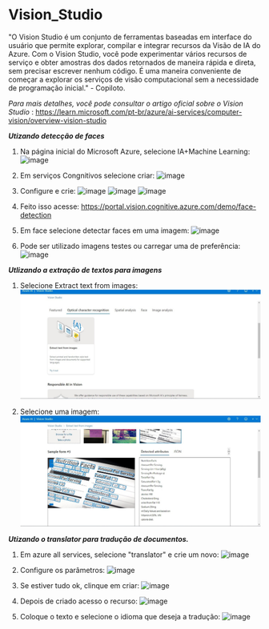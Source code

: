 # Vision_Studio

"O Vision Studio é um conjunto de ferramentas baseadas em interface do usuário que permite explorar, compilar e integrar recursos da Visão de IA do Azure. Com o Vision Studio, você pode experimentar vários recursos de serviço e obter amostras dos dados retornados de maneira rápida e direta, sem precisar escrever nenhum código. É uma maneira conveniente de começar a explorar os serviços de visão computacional sem a necessidade de programação inicial." - Copiloto.

*Para mais detalhes, você pode consultar o artigo oficial sobre o Vision Studio* : https://learn.microsoft.com/pt-br/azure/ai-services/computer-vision/overview-vision-studio

***Utizando detecção de faces***

1. Na página inicial do Microsoft Azure, selecione IA+Machine Learning:
![image](https://github.com/noecir/faceazure/assets/161195278/2002afd5-9e61-4661-90fc-74413a80209b)

2. Em serviços Congnitivos selecione criar:
![image](https://github.com/noecir/faceazure/assets/161195278/753e8823-8fc4-4c00-8c88-faab5d3f0ecc)

3. Configure e crie:
![image](https://github.com/noecir/faceazure/assets/161195278/8d7b98c0-92d8-434b-acb6-a770e248fc16)
![image](https://github.com/noecir/faceazure/assets/161195278/5c6d9cae-e797-41e7-9f42-ad21158b4eab)
![image](https://github.com/noecir/faceazure/assets/161195278/6bbe65e9-8e64-4938-afc8-5e5e6ed865d7)

4. Feito  isso acesse: https://portal.vision.cognitive.azure.com/demo/face-detection
5. Em face selecione detectar faces em uma imagem:
![image](https://github.com/noecir/faceazure/assets/161195278/c2d3f2ee-9782-431c-9861-6fcd50457d77)

6. Pode ser utilizado imagens testes ou carregar uma de preferência:
![image](https://github.com/noecir/faceazure/assets/161195278/0b6917f2-b1a9-401e-a9b0-12a4e635eed3)


***Utlizando a extração de textos para imagens***

1. Selecione Extract text from images:
![Alt text](image.png)

2. Selecione uma imagem:
![Alt text](image-1.png)



***Utizando o translator para tradução de documentos.***

1. Em azure all services, selecione "translator" e crie um novo:
![image](https://github.com/noecir/faceazure/assets/161195278/14ad4acf-b60a-4293-b549-c11f892928f3)

2. Configure os parâmetros:
![image](https://github.com/noecir/faceazure/assets/161195278/2f7e5e43-98c0-4464-81ae-fb0e5ea679e8)

3. Se estiver tudo ok, clinque em criar:
![image](https://github.com/noecir/faceazure/assets/161195278/36ed751c-1928-42fd-8935-b7565210df2a)

4. Depois de criado acesso o recurso:
![image](https://github.com/noecir/faceazure/assets/161195278/0f51886d-ea70-44be-b185-648a8c1b4834)

5. Coloque o texto e selecione o idioma que deseja a tradução:
![image](https://github.com/noecir/faceazure/assets/161195278/ecdf403b-0f96-4cab-923f-11cd017ad004)




